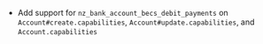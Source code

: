 * Add support for `nz_bank_account_becs_debit_payments` on `Account#create.capabilities`, `Account#update.capabilities`, and `Account.capabilities`